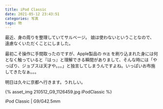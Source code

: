 ```yaml
---
title: iPod Classic
date: 2021-05-12 23:43:51
categories: 写真
tags: 物
---
```


最近、身の周りを整理していてサルベージ。
娘は使わないということなので、遠慮なくいただくことにしました。

最初こそ操作に手間取ったのですが、Apple製品の `作法` を刷り込まれた身には何となく触っていると『はっ』と理解できる瞬間がありまして、そんな時には「やっぱり、ジョブスは天才や。。。」と独言してしまうんですよね。いっぱいお布施してきたなぁ。。。

明日は久々に京都へ行きます。うれしい。

{% asset_img 210512_G9_1126459.jpg iPodClassic %}

iPod Classic | G9/G42.5mm